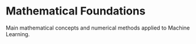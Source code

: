 # Mathematical Foundations

Main mathematical concepts and numerical methods applied to Machine Learning.